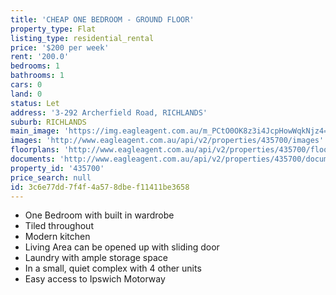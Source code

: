 ```yaml
---
title: 'CHEAP ONE BEDROOM - GROUND FLOOR'
property_type: Flat
listing_type: residential_rental
price: '$200 per week'
rent: '200.0'
bedrooms: 1
bathrooms: 1
cars: 0
land: 0
status: Let
address: '3-292 Archerfield Road, RICHLANDS'
suburb: RICHLANDS
main_image: 'https://img.eagleagent.com.au/m_PCtO0OK8z3i4JcpHowWqkNjz4=/1280x854/smart/https://s3-us-west-2.amazonaws.com/eagleagent-orig/images/6826879/412817567-image-M.jpg'
images: 'http://www.eagleagent.com.au/api/v2/properties/435700/images'
floorplans: 'http://www.eagleagent.com.au/api/v2/properties/435700/floorplans'
documents: 'http://www.eagleagent.com.au/api/v2/properties/435700/documents'
property_id: '435700'
price_search: null
id: 3c6e77dd-7f4f-4a57-8dbe-f11411be3658
---
```

*  One Bedroom with built in wardrobe
*  Tiled throughout
*  Modern kitchen
*  Living Area can be opened up with sliding door
*  Laundry with ample storage space
*  In a small, quiet complex with 4 other units
*  Easy access to Ipswich Motorway